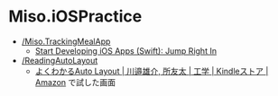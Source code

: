# Miso.iOSPractice

- [/Miso.TrackingMealApp](/Miso.TrackingMealApp)
  - [Start Developing iOS Apps \(Swift\): Jump Right In](https://developer.apple.com/library/content/referencelibrary/GettingStarted/DevelopiOSAppsSwift/index.html#//apple_ref/doc/uid/TP40015214-CH2-SW1)
- [/ReadingAutoLayout](/ReadingAutoLayout)
  - [よくわかるAuto Layout \| 川邉雄介, 所友太 \| 工学 \| Kindleストア \| Amazon](https://www.amazon.co.jp/dp/B01HG97S7K) で試した画面


